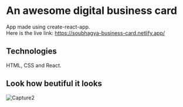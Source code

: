 # An awesome digital business card
App made using create-react-app.  <br>
Here is the live link: https://soubhagya-business-card.netlify.app/

## Technologies
HTML, CSS and React.

## Look how beutiful it looks

![Capture2](https://user-images.githubusercontent.com/82697602/216634004-b72f4e17-4e20-4054-a213-dd527ba570a2.PNG)
